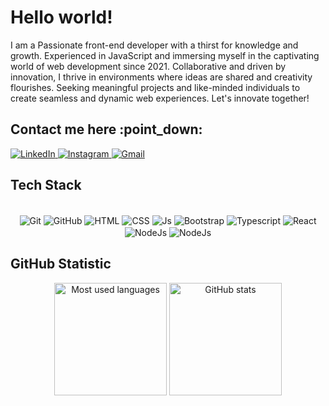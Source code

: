 <h1>Hello world!</h1>
<p> I am a Passionate front-end developer with a thirst for knowledge and growth. Experienced in JavaScript and immersing myself in the captivating world of web development since 2021. Collaborative and driven by innovation, I thrive in environments where ideas are shared and creativity flourishes. Seeking meaningful projects and like-minded individuals to create seamless and dynamic web experiences. Let's innovate together!</p>

<h2>Contact me here :point_down:</h2>
<a  href="https://www.linkedin.com/in/antonielzeferino/" target="_blank"> 
  <img alt="LinkedIn" src="https://img.shields.io/badge/linkedin-%230077B5.svg?style=for-the-badge&logo=linkedin&logoColor=white"/>
</a>
<a href="https://instagram.com/antoniel_zm/" target="_blank"> 
  <img alt="Instagram" src="https://img.shields.io/badge/Instagram-%23E4405F.svg?style=for-the-badge&logo=Instagram&logoColor=white"/>
</a>
<a href="mailto:antonielzeferino0@gmail.com" target="_blank">
  <img alt="Gmail" src="https://img.shields.io/badge/Gmail-3f3A7D?style=for-the-badge&logo=gmail&logoColor=white"/>
</a>

<div >
  <h2>Tech Stack</h2>
  <div align="center"><br>
  <img align="center" alt="Git" src="https://img.shields.io/badge/GIT-E44C30?style=for-the-badge&logo=git&logoColor=white">
  <img align="center" alt="GitHub" src="https://img.shields.io/badge/GitHub-100000?style=for-the-badge&logo=github&logoColor=white">
  <img align="center" alt="HTML" src="https://img.shields.io/badge/HTML5-E34F26?style=for-the-badge&logo=html5&logoColor=white">
  <img align="center" alt="CSS" src="https://img.shields.io/badge/CSS3-1572B6?style=for-the-badge&logo=css3&logoColor=white">
  <img align="center" alt="Js" src="https://img.shields.io/badge/JavaScript-323330?style=for-the-badge&logo=javascript&logoColor=F7DF1E">
  <img align="center" alt="Bootstrap" src="https://img.shields.io/badge/Bootstrap-563D7C?style=for-the-badge&logo=bootstrap&logoColor=white">
  <img align="center" alt="Typescript" src="https://img.shields.io/badge/TypeScript-007ACC?style=for-the-badge&logo=typescript&logoColor=white">
  <img align="center" alt="React" src="https://img.shields.io/badge/React-20223A?style=for-the-badge&logo=react&logoColor=61DAFB">
  <img align="center" alt="NodeJs" src="https://img.shields.io/badge/node.js-6DA55F?style=for-the-badge&logo=node.js&logoColor=white">
  <img align="center" alt="NodeJs" src="https://img.shields.io/badge/Next-black?style=for-the-badge&logo=next.js&logoColor=white">
 </div>
</div>
<h2>GitHub Statistic</h2>
<div display="flex" align="center">
  <img height="180em" alt="Most used languages" src="https://github-readme-stats.vercel.app/api/top-langs/?username=antonielzeferino&layout=compact&langs_count=7&theme=dracula"/>
  <img height="180em" alt="GitHub stats" src="https://github-readme-stats.vercel.app/api?username=antonielzeferino&show_icons=true&theme=dracula&hide=prs"/>
</div>
